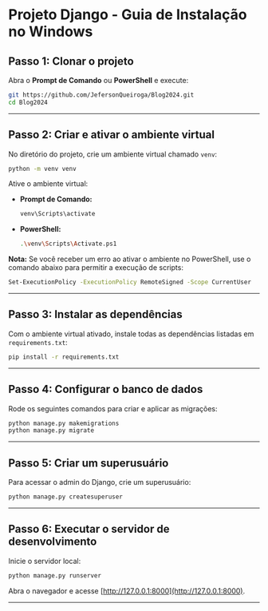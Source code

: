 

# Projeto Django - Guia de Instalação no Windows

## **Passo 1: Clonar o projeto**

Abra o **Prompt de Comando** ou **PowerShell** e execute:
```bash
git https://github.com/JefersonQueiroga/Blog2024.git
cd Blog2024
```

---

## **Passo 2: Criar e ativar o ambiente virtual**

No diretório do projeto, crie um ambiente virtual chamado `venv`:
```bash
python -m venv venv
```

Ative o ambiente virtual:

- **Prompt de Comando:**
  ```bash
  venv\Scripts\activate
  ```

- **PowerShell:**
  ```bash
  .\venv\Scripts\Activate.ps1
  ```

**Nota:** Se você receber um erro ao ativar o ambiente no PowerShell, use o comando abaixo para permitir a execução de scripts:
```bash
Set-ExecutionPolicy -ExecutionPolicy RemoteSigned -Scope CurrentUser
```

---

## **Passo 3: Instalar as dependências**

Com o ambiente virtual ativado, instale todas as dependências listadas em `requirements.txt`:
```bash
pip install -r requirements.txt
```

---

## **Passo 4: Configurar o banco de dados**

Rode os seguintes comandos para criar e aplicar as migrações:
```bash
python manage.py makemigrations
python manage.py migrate
```

---

## **Passo 5: Criar um superusuário**

Para acessar o admin do Django, crie um superusuário:
```bash
python manage.py createsuperuser
```

---

## **Passo 6: Executar o servidor de desenvolvimento**

Inicie o servidor local:
```bash
python manage.py runserver
```

Abra o navegador e acesse [http://127.0.0.1:8000](http://127.0.0.1:8000).

---


